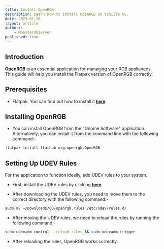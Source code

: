 ```yaml
---
title: Install OpenRGB
description: Learn how to install OpenRGB on Vanilla OS.
date: 2023-01-20
layout: article
authors: 
    - MonsterObserver
published: true
---
```


## Introduction

[**OpenRGB**](https://openrgb.org/) is an essential application for managing your RGB appliances. This guide will help you install the Flatpak version of OpenRGB correctly.

## Prerequisites

- Flatpak: You can find out how to install it [**here**](/2022/12/09/install-flatpaks.html).

## Installing OpenRGB

- You can install OpenRGB from the "Gnome Software" application. Alternatively, you can install it from the command line with the following command:-

```bash
flatpak install flathub org.openrgb.OpenRGB
```

## Setting Up UDEV Rules

For the application to function ideally, add UDEV rules to your system.

- First, install the UDEV rules by clicking [**here**](https://gitlab.com/CalcProgrammer1/OpenRGB/-/jobs/artifacts/master/raw/60-openrgb.rules?job=Linux+64+AppImage&inline=false).

- After downloading the UDEV rules, you need to move them to the correct directory with the following command:-

```bash
sudo mv ~/Downloads/60-openrgb.rules /etc/udev/rules.d/
```

- After moving the UDEV rules, we need to reload the rules by running the following command:-

```bash
sudo udevadm control --reload-rules && sudo udevadm trigger
```

- After reloading the rules, OpenRGB works correctly.
